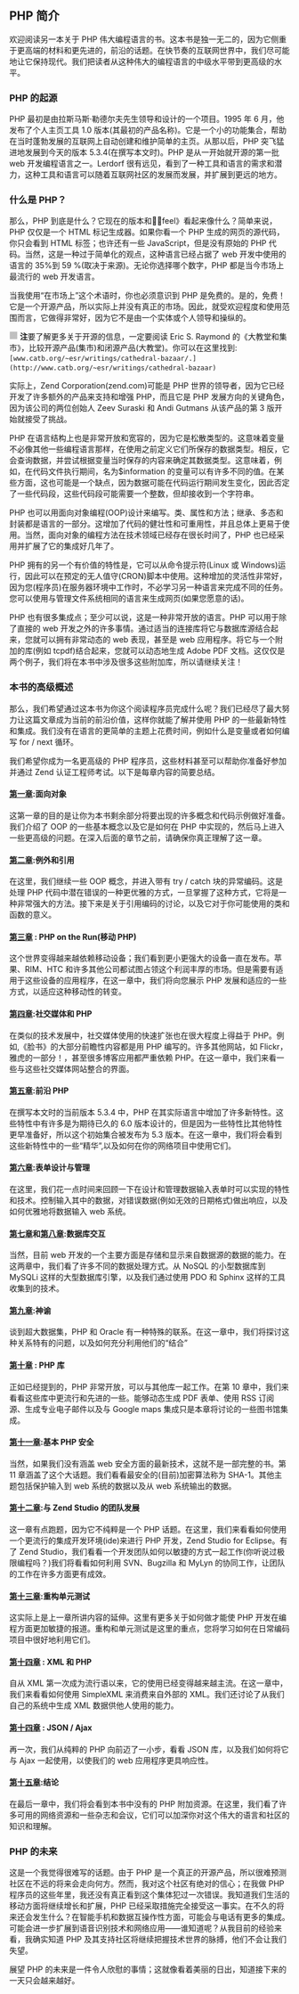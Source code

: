## PHP 简介

欢迎阅读另一本关于 PHP 伟大编程语言的书。这本书是独一无二的，因为它侧重于更高端的材料和更先进的，前沿的话题。在快节奏的互联网世界中，我们尽可能地让它保持现代。我们把读者从这种伟大的编程语言的中级水平带到更高级的水平。

### PHP 的起源

PHP 最初是由拉斯马斯·勒德尔夫先生领导和设计的一个项目。1995 年 6 月，他发布了个人主页工具 1.0 版本(其最初的产品名称)。它是一个小的功能集合，帮助在当时蓬勃发展的互联网上自动创建和维护简单的主页。从那以后，PHP 突飞猛进地发展到今天的版本 5.3.4(在撰写本文时)。PHP 是从一开始就开源的第一批 web 开发编程语言之一。Lerdorf 很有远见，看到了一种工具和语言的需求和潜力，这种工具和语言可以随着互联网社区的发展而发展，并扩展到更远的地方。

### 什么是 PHP？

那么，PHP 到底是什么？它现在的版本和《̴feel》看起来像什么？简单来说，PHP 仅仅是一个 HTML 标记生成器。如果你看一个 PHP 生成的网页的源代码，你只会看到 HTML 标签；也许还有一些 JavaScript，但是没有原始的 PHP 代码。当然，这是一种过于简单化的观点，这种语言已经占据了 web 开发中使用的语言的 35%到 59 %(取决于来源)。无论你选择哪个数字，PHP 都是当今市场上最流行的 web 开发语言。

当我使用“在市场上”这个术语时，你也必须意识到 PHP 是免费的。是的，免费！它是一个开源产品，所以实际上并没有真正的市场。因此，就受欢迎程度和使用范围而言，它做得非常好，因为它不是由一个实体或个人领导和操纵的。

![images](img/square.jpg) **注**要了解更多关于开源的信息，一定要阅读 Eric S. Raymond 的《大教堂和集市》，比较开源产品(集市)和闭源产品(大教堂)。你可以在这里找到:`[www.catb.org/~esr/writings/cathedral-bazaar/.](http://www.catb.org/~esr/writings/cathedral-bazaar)`

实际上，Zend Corporation(zend.com)可能是 PHP 世界的领导者，因为它已经开发了许多额外的产品来支持和增强 PHP，而且它是 PHP 发展方向的关键角色，因为该公司的两位创始人 Zeev Suraski 和 Andi Gutmans 从该产品的第 3 版开始就接受了挑战。

PHP 在语言结构上也是非常开放和宽容的，因为它是松散类型的。这意味着变量不必像其他一些编程语言那样，在使用之前定义它们所保存的数据类型。相反，它会查询数据，并尝试根据变量当时保存的内容来确定其数据类型。这意味着，例如，在代码文件执行期间，名为$information 的变量可以有许多不同的值。在某些方面，这也可能是一个缺点，因为数据可能在代码运行期间发生变化，因此否定了一些代码段，这些代码段可能需要一个整数，但却接收到一个字符串。

PHP 也可以用面向对象编程(OOP)设计来编写。类、属性和方法；继承、多态和封装都是语言的一部分。这增加了代码的健壮性和可重用性，并且总体上更易于使用。当然，面向对象的编程方法在技术领域已经存在很长时间了，PHP 也已经采用并扩展了它的集成好几年了。

PHP 拥有的另一个有价值的特性是，它可以从命令提示符(Linux 或 Windows)运行，因此可以在预定的无人值守(CRON)脚本中使用。这种增加的灵活性非常好，因为您(程序员)在服务器环境中工作时，不必学习另一种语言来完成不同的任务。您可以使用与管理文件系统相同的语言来生成网页(如果您愿意的话)。

PHP 也有很多集成点；至少可以说，这是一种非常开放的语言。PHP 可以用于除了直接的 web 开发之外的许多事情。通过适当的连接库将它与数据库源结合起来，您就可以拥有非常动态的 web 表现，甚至是 web 应用程序。将它与一个附加的库(例如 tcpdf)结合起来，您就可以动态地生成 Adobe PDF 文档。这仅仅是两个例子，我们将在本书中涉及很多这些附加库，所以请继续关注！

### 本书的高级概述

那么，我们希望通过这本书为你这个阅读程序员完成什么呢？我们已经尽了最大努力让这篇文章成为当前的前沿价值，这样你就能了解并使用 PHP 的一些最新特性和集成。我们没有在语言的更简单的主题上花费时间，例如什么是变量或者如何编写 for / next 循环。

我们希望你成为一名更高级的 PHP 程序员，这些材料甚至可以帮助你准备好参加并通过 Zend 认证工程师考试。以下是每章内容的简要总结。

#### [第一章](01.html#ch1):面向对象

这第一章的目的是让你为本书剩余部分将要出现的许多概念和代码示例做好准备。我们介绍了 OOP 的一些基本概念以及它是如何在 PHP 中实现的，然后马上进入一些更高级的问题。在深入后面的章节之前，请确保你真正理解了这一章。

#### [第二章](02.html#ch2):例外和引用

在这里，我们继续一些 OOP 概念，并进入带有 try / catch 块的异常编码。这是处理 PHP 代码中潜在错误的一种更优雅的方式，一旦掌握了这种方式，它将是一种非常强大的方法。接下来是关于引用编码的讨论，以及它对于你可能使用的类和函数的意义。

#### [第三章](03.html#ch3) : PHP on the Run(移动 PHP)

这个世界变得越来越依赖移动设备；我们看到更小更强大的设备一直在发布。苹果、RIM、HTC 和许多其他公司都试图占领这个利润丰厚的市场。但是需要有适用于这些设备的应用程序，在这一章中，我们将向您展示 PHP 发展和适应的一些方式，以适应这种移动性的转变。

#### [第四章](04.html#ch4):社交媒体和 PHP

在类似的技术发展中，社交媒体使用的快速扩张也在很大程度上得益于 PHP。例如,《脸书》的大部分前瞻性内容都是用 PHP 编写的。许多其他网站，如 Flickr，雅虎的一部分！，甚至很多博客应用都严重依赖 PHP。在这一章中，我们来看一些与这些社交媒体网站整合的界面。

#### [第五章](05.html#ch5):前沿 PHP

在撰写本文时的当前版本 5.3.4 中，PHP 在其实际语言中增加了许多新特性。这些特性中有许多是为期待已久的 6.0 版本设计的，但是因为一些特性比其他特性更早准备好，所以这个初始集合被发布为 5.3 版本。在这一章中，我们将会看到这些新特性中的一些“精华”,以及如何在你的网络项目中使用它们。

#### [第六章](06.html#ch6):表单设计与管理

在这里，我们花一点时间来回顾一下在设计和管理数据输入表单时可以实现的特性和技术。控制输入其中的数据，对错误数据(例如无效的日期格式)做出响应，以及如何优雅地将数据输入 web 系统。

#### [第七章](07.html#ch7)和[第八章](08.html#ch8):数据库交互

当然，目前 web 开发的一个主要方面是存储和显示来自数据源的数据的能力。在这两章中，我们看了许多不同的数据处理方式。从 NoSQL 的小型数据库到 MySQLi 这样的大型数据库引擎，以及我们通过使用 PDO 和 Sphinx 这样的工具收集到的技术。

#### [第九章](09.html#ch9):神谕

谈到超大数据集，PHP 和 Oracle 有一种特殊的联系。在这一章中，我们将探讨这种关系特有的问题，以及如何充分利用他们的“结合”

#### [第十章](10.html#ch10) : PHP 库

正如已经提到的，PHP 非常开放，可以与其他库一起工作。在第 10 章中，我们来看看这些库中更流行和先进的一些。能够动态生成 PDF 表单、使用 RSS 订阅源、生成专业电子邮件以及与 Google maps 集成只是本章将讨论的一些图书馆集成。

#### [第十一章](11.html#ch11):基本 PHP 安全

当然，如果我们没有涵盖 web 安全方面的最新技术，这就不是一部完整的书。第 11 章涵盖了这个大话题。我们看看最安全的(目前)加密算法称为 SHA-1。其他主题包括保护输入到 web 系统的数据以及从 web 系统输出的数据。

#### [第十二章](12.html#ch12):与 Zend Studio 的团队发展

这一章有点跑题，因为它不纯粹是一个 PHP 话题。在这里，我们来看看如何使用一个更流行的集成开发环境(ide)来进行 PHP 开发，Zend Studio for Eclipse。有了 Zend Studio，我们看看一个开发团队如何以敏捷的方式一起工作(你听说过极限编程吗？)我们将看看如何利用 SVN、Bugzilla 和 MyLyn 的协同工作，让团队的工作在许多方面更有成效。

#### [第十三章](13.html#ch13):重构单元测试

这实际上是上一章所讲内容的延伸。这里有更多关于如何做才能使 PHP 开发在编程方面更加敏捷的报道。重构和单元测试是这里的重点，您将学习如何在日常编码项目中很好地利用它们。

#### [第十四章](14.html#ch14) : XML 和 PHP

自从 XML 第一次成为流行语以来，它的使用已经变得越来越主流。在这一章中，我们来看看如何使用 SimpleXML 来消费来自外部的 XML。我们还讨论了从我们自己的系统中生成 XML 数据供他人使用的能力。

#### [第十四章](14.html#ch14) : JSON / Ajax

再一次，我们从纯粹的 PHP 向前迈了一小步，看看 JSON 库，以及我们如何将它与 Ajax 一起使用，以使我们的 web 应用程序更具响应性。

#### [第十五章](15.html#ch15):结论

在最后一章中，我们将会看到本书中没有的 PHP 附加资源。在这里，我们看了许多可用的网络资源和一些杂志和会议，它们可以加深你对这个伟大的语言和社区的知识和理解。

### PHP 的未来

这是一个我觉得很难写的话题。由于 PHP 是一个真正的开源产品，所以很难预测社区在不远的将来会走向何方。然而，我对这个社区有绝对的信心；在我做 PHP 程序员的这些年里，我还没有真正看到这个集体犯过一次错误。我知道我们生活的移动方面将继续增长和扩展，PHP 已经采取措施完全接受这一事实。在不久的将来还会发生什么？在智能手机和数据互操作性方面，可能会与电话有更多的集成。可能会进一步扩展到语音识别技术和网络应用——谁知道呢？从我目前的经验来看，我确实知道 PHP 及其支持社区将继续把握技术世界的脉搏，他们不会让我们失望。

展望 PHP 的未来是一件令人欣慰的事情；这就像看着美丽的日出，知道接下来的一天只会越来越好。
